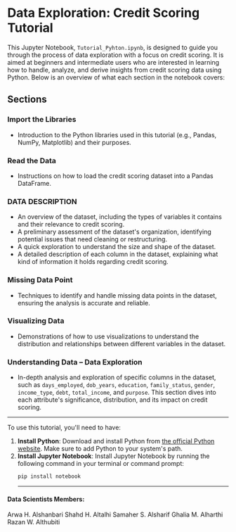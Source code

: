 # Data Exploration: Credit Scoring Tutorial

This Jupyter Notebook, `Tutorial_Pyhton.ipynb`, is designed to guide you through the process of data exploration with a focus on credit scoring. It is aimed at beginners and intermediate users who are interested in learning how to handle, analyze, and derive insights from credit scoring data using Python. Below is an overview of what each section in the notebook covers:

## Sections

### Import the Libraries
- Introduction to the Python libraries used in this tutorial (e.g., Pandas, NumPy, Matplotlib) and their purposes.

### Read the Data
- Instructions on how to load the credit scoring dataset into a Pandas DataFrame.

### DATA DESCRIPTION
- An overview of the dataset, including the types of variables it contains and their relevance to credit scoring.
- A preliminary assessment of the dataset's organization, identifying potential issues that need cleaning or restructuring.
- A quick exploration to understand the size and shape of the dataset.
- A detailed description of each column in the dataset, explaining what kind of information it holds regarding credit scoring.

### Missing Data Point
- Techniques to identify and handle missing data points in the dataset, ensuring the analysis is accurate and reliable.

### Visualizing Data
- Demonstrations of how to use visualizations to understand the distribution and relationships between different variables in the dataset.

### Understanding Data – Data Exploration
- In-depth analysis and exploration of specific columns in the dataset, such as `days_employed`, `dob_years`, `education`, `family_status`, `gender`, `income_type`, `debt`, `total_income`, and `purpose`. This section dives into each attribute's significance, distribution, and its impact on credit scoring.
_____________________________
To use this tutorial, you'll need to have:
1. **Install Python**: Download and install Python from [the official Python website](https://www.python.org/downloads/). Make sure to add Python to your system's path.
2. **Install Jupyter Notebook**:  Install Jupyter Notebook by running the following command in your terminal or command prompt:
   ```bash
   pip install notebook
   ```
   _____________________________________
#### Data Scientists Members:
Arwa H. Alshanbari
Shahd H. Altalhi
Samaher S. Alsharif
Ghalia M. Alharthi
Razan W. Althubiti
